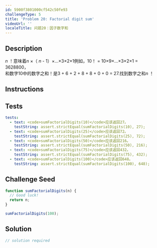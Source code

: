 ```yaml
---
id: 5900f3801000cf542c50fe93
challengeType: 5
title: 'Problem 20: Factorial digit sum'
videoUrl: ''
localeTitle: 问题20：因子数字和
---
```


## Description
<section id="description"> <var>n</var> ！意味着<var>n</var> ×（ <var>n</var> -  1）×...×3×2×1例如，10！ = 10×9×...×3×2×1 = 3628800， <br>和数字10中的数字之和！是3 + 6 + 2 + 8 + 8 + 0 + 0 = 27.找到数字之和<var>n</var> ！ </section>

## Instructions
<section id="instructions">
</section>

## Tests
<section id='tests'>

```yml
tests:
  - text: <code>sumFactorialDigits(10)</code>应该返回27。
    testString: assert.strictEqual(sumFactorialDigits(10), 27);
  - text: <code>sumFactorialDigits(25)</code>应该返回72。
    testString: assert.strictEqual(sumFactorialDigits(25), 72);
  - text: <code>sumFactorialDigits(50)</code>应该返回216。
    testString: assert.strictEqual(sumFactorialDigits(50), 216);
  - text: <code>sumFactorialDigits(75)</code>应该返回432。
    testString: assert.strictEqual(sumFactorialDigits(75), 432);
  - text: <code>sumFactorialDigits(100)</code>应该返回648。
    testString: assert.strictEqual(sumFactorialDigits(100), 648);

```

</section>

## Challenge Seed
<section id='challengeSeed'>

<div id='js-seed'>

```js
function sumFactorialDigits(n) {
  // Good luck!
  return n;
}

sumFactorialDigits(100);

```

</div>



</section>

## Solution
<section id='solution'>

```js
// solution required
```
</section>
